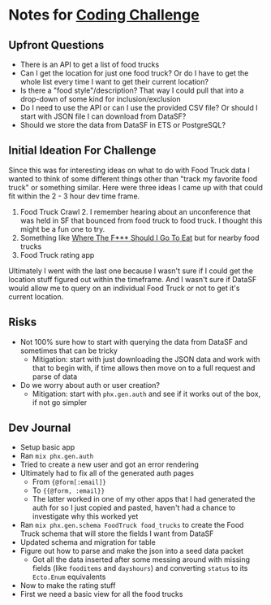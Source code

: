 # Notes for [Coding Challenge]() 
## Upfront Questions
- There is an API to get a list of food trucks
- Can I get the location for just one food truck? Or do I have to get the whole list every time I want to get their current location?
- Is there a "food style"/description? That way I could pull that into a drop-down of some kind for inclusion/exclusion
- Do I need to use the API or can I use the provided CSV file? Or should I start with JSON file I can download from DataSF?
- Should we store the data from DataSF in ETS or PostgreSQL?

## Initial Ideation For Challenge
Since this was for interesting ideas on what to do with Food Truck data I wanted to think of some different things other 
than "track my favorite food truck" or something similar. Here were three ideas I came up with that could fit within the 2 - 3 hour dev time frame.
1. Food Truck Crawl
   2. I remember hearing about an unconference that was held in SF that bounced from food truck to food truck. I thought this might be a fun one to try.
3. Something like [Where The F*** Should I Go To Eat](https://wtfsigte.com/) but for nearby food trucks
4. Food Truck rating app

Ultimately I went with the last one because I wasn't sure if I could get the location stuff figured out within the timeframe. And I wasn't sure if DataSF would allow me to query on an individual Food Truck or not to get it's current location.

## Risks
- Not 100% sure how to start with querying the data from DataSF and sometimes that can be tricky
  - Mitigation: start with just downloading the JSON data and work with that to begin with, if time allows then move on to a full request and parse of data
- Do we worry about auth or user creation?
  - Mitigation: start with `phx.gen.auth` and see if it works out of the box, if not go simpler

## Dev Journal
- Setup basic app
- Ran `mix phx.gen.auth`
- Tried to create a new user and got an error rendering
- Ultimately had to fix all of the generated auth pages
  - From `{@form[:email]}`
  - To `{{@form, :email}}`
  - The latter worked in one of my other apps that I had generated the auth for so I just copied and pasted, haven't had a chance to investigate why this worked yet
- Ran `mix phx.gen.schema FoodTruck food_trucks` to create the Food Truck schema that will store the fields I want from DataSF
- Updated schema and migration for table
- Figure out how to parse and make the json into a seed data packet
  - Got all the data inserted after some messing around with missing fields (like `fooditems` and `dayshours`) and converting `status` to its `Ecto.Enum` equivalents
- Now to make the rating stuff
- First we need a basic view for all the food trucks